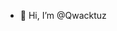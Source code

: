 - 👋 Hi, I’m @Qwacktuz

<!---
Qwacktuz/Qwacktuz is a ✨ special ✨ repository because its `README.md` (this file) appears on your GitHub profile.
You can click the Preview link to take a look at your changes.
--->
